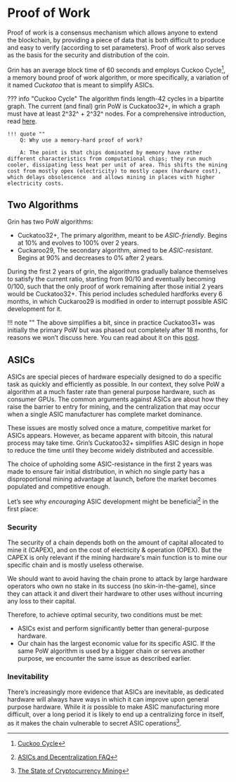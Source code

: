 # Proof of Work

Proof of work is a consensus mechanism which allows anyone to extend the blockchain, by providing a piece of data that is both difficult to produce and easy to verify (according to set parameters). Proof of work also serves as the basis for the security and distribution of the coin.

Grin has an average block time of 60 seconds and employs Cuckoo Cycle[^1], a memory bound proof of work algorithm, or more specifically, a variation of it named *Cuckatoo* that is meant to simplify ASICs.

??? info "Cuckoo Cycle"
    The algorithm finds length-42 cycles in a bipartite graph. The current (and final) grin PoW is Cuckatoo32+, in which a graph must have at least 2^32^ + 2^32^ nodes. For a comprehensive introduction, read [here](../../wiki/miscellaneous/cuckoo-cycle).

    !!! quote ""
        Q: Why use a memory-hard proof of work?

        A: The point is that chips dominated by memory have rather different characteristics from computational chips; they run much cooler, dissipating less heat per unit of area. This shifts the mining cost from mostly opex (electricity) to mostly capex (hardware cost), which delays obsolescence  and allows mining in places with higher electricity costs.

## Two Algorithms

Grin has two PoW algorithms:

* Cuckatoo32+, The primary algorithm, meant to be *ASIC-friendly*. Begins at 10% and evolves to 100% over 2 years.
* Cuckaroo29, The secondary algorithm, aimed to be *ASIC-resistant*. Begins at 90% and decreases to 0% after 2 years.

During the first 2 years of grin, the algorithms gradually balance themselves to satisfy the current ratio, starting from 90/10 and eventually becoming 0/100, such that the only proof of work remaining after those initial 2 years would be Cuckatoo32+. This period includes scheduled hardforks every 6 months, in which Cuckaroo29 is modified in order to interrupt possible ASIC development for it.

!!! note ""
    The above simplifies a bit, since in practice Cuckatoo31+ was initially the primary PoW but was phased out completely after 18 months, for reasons we won’t discuss here. You can read about it on this [post](https://forum.grin.mw/t/grin-improvement-proposal-1-put-later-phase-outs-on-hold-and-rephrase-primary-pow-commitment/4653).

## ASICs

ASICs are special pieces of hardware especially designed to do a specific task as quickly and efficiently as possible. In our context, they solve PoW a algorithm at a much faster rate than general purpose hardware, such as consumer GPUs. The common arguments against ASICs are about how they raise the barrier to entry for mining, and the centralization that may occur when a single ASIC manufacturer has complete market dominance.

These issues are mostly solved once a mature, competitive market for ASICs appears. However, as became apparent with bitcoin, this natural process may take time. Grin’s Cuckatoo32+ simplifies ASIC design in hope to reduce the time until they become widely distributed and accessible.

The choice of upholding some ASIC-resistance in the first 2 years was made to ensure fair initial distribution, in which no single party has a disproportional mining advantage at launch, before the market becomes populated and competitive enough.

Let’s see why *encouraging* ASIC development might be beneficial[^2] in the first place:

### Security

The security of a chain depends both on the amount of capital allocated to mine it (CAPEX), and on the cost of electricity & operation (OPEX). But the CAPEX is only relevant if the mining hardware's main function is to mine our specific chain and is mostly useless otherwise.

We should want to avoid having the chain prone to attack by large hardware operators who own no stake in its success (no skin-in-the-game), since they can attack it and divert their hardware to other uses without incurring any loss to their capital.

Therefore, to achieve optimal security, two conditions must be met:

* ASICs exist and perform significantly better than general-purpose hardware.
* Our chain has the largest economic value for its specific ASIC. If the same PoW algorithm is used by a bigger chain or serves another purpose, we encounter the same issue as described earlier.

### Inevitability

There’s increasingly more evidence that ASICs are inevitable, as dedicated hardware will always have ways in which it can improve upon general purpose hardware. While it *is* possible to make ASIC manufacturing more difficult, over a long period it is likely to end up a centralizing force in itself, as it makes the chain vulnerable to secret ASIC operations[^3].

[^1]: [Cuckoo Cycle](https://github.com/tromp/cuckoo)

[^2]: [ASICs and Decentralization FAQ](https://download.wpsoftware.net/bitcoin/asic-faq.pdf)

[^3]: [The State of Cryptocurrency Mining](https://blog.sia.tech/the-state-of-cryptocurrency-mining-538004a37f9b)
